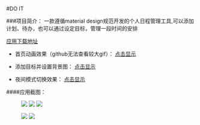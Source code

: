 #DO IT


###项目简介：
一款遵循material design规范开发的个人日程管理工具,可以添加计划、待办，也可以通过设定目标，管理一段时间的安排

[应用下载地址](http://fir.im/dvsc)

- 首页动画效果（github无法查看较大gif）：
[点击显示](http://generalcomponent.oss-cn-shanghai.aliyuncs.com/2017-03-19%2023_46_58.gif)

- 添加目标并设置背景图：
[点击显示](http://generalcomponent.oss-cn-shanghai.aliyuncs.com/2017-03-20%2009_40_37.gif)
- 夜间模式切换效果：
[点击显示](http://generalcomponent.oss-cn-shanghai.aliyuncs.com/2017-03-20%2009_55_33.gif)

####应用截图：
<figure class="third">
	<img src="/screenshot/Screenshot_2017-03-20-10-23-29.png">
	<img src="/screenshot/Screenshot_2017-03-20-10-24-15.png">
	<img src="/screenshot/Screenshot_2017-03-20-10-24-18.png">
</figure>

<figure class="two">
	<img src="/screenshot/Screenshot_2017-03-20-10-24-54.png">
	<img src="/screenshot/Screenshot_2017-03-20-10-25-35.png">
</figure>